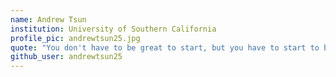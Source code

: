 ```yaml
---
name: Andrew Tsun
institution: University of Southern California  
profile_pic: andrewtsun25.jpg
quote: "You don't have to be great to start, but you have to start to be great." - Zig Ziglar
github_user: andrewtsun25
---
```

